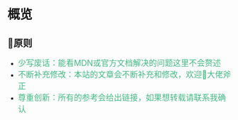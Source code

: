 # 概览

## 📣原则

- <span style="color: #42b983; font-size: 18px; padding-top: 6px;">少写废话：能看MDN或官方文档解决的问题这里不会赘述</span>
- <span style="color: #42b983; font-size: 18px; padding-top: 6px;">不断补充修改：本站的文章会不断补充和修改，欢迎👏大佬斧正</span>
- <span style="color: #42b983; font-size: 18px; padding-top: 6px;">尊重创新：所有的参考会给出链接，如果想转载请联系我确认</span>

